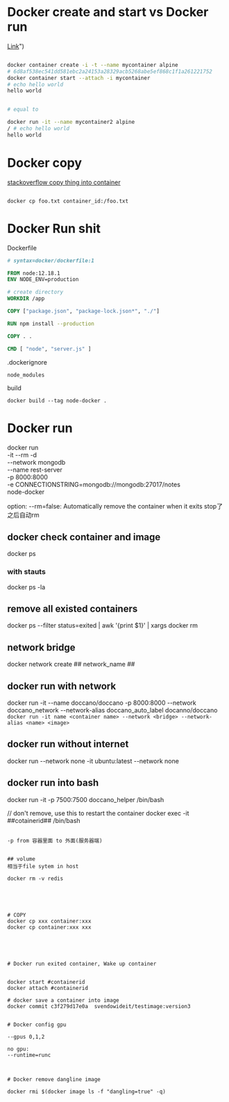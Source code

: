 

# Docker create and start vs Docker run

[Link]( ":)")

```bash

docker container create -i -t --name mycontainer alpine
# 6d8af538ec541dd581ebc2a24153a28329acb5268abe5ef868c1f1a261221752
docker container start --attach -i mycontainer
# echo hello world
hello world


# equal to 

docker run -it --name mycontainer2 alpine
/ # echo hello world
hello world
```

# Docker copy


[stackoverflow copy thing into container](https://stackoverflow.com/questions/22907231/how-to-copy-files-from-host-to-docker-container ":)")

```

docker cp foo.txt container_id:/foo.txt

```

# Docker Run shit


Dockerfile
``` DockerFile
# syntax=docker/dockerfile:1

FROM node:12.18.1
ENV NODE_ENV=production

# create directory
WORKDIR /app

COPY ["package.json", "package-lock.json*", "./"]

RUN npm install --production

COPY . .

CMD [ "node", "server.js" ]

```


.dockerignore
```
node_modules
```

build
```
docker build --tag node-docker .
```

# Docker run

 docker run \
  -it --rm -d \
  --network mongodb \
  --name rest-server \
  -p 8000:8000 \
  -e CONNECTIONSTRING=mongodb://mongodb:27017/notes \
  node-docker


option:
--rm=false: Automatically remove the container when it exits
stop了之后自动rm




## docker check container and image
docker ps

### with stauts
docker ps -la

## remove all existed containers
docker ps --filter status=exited | awk '{print $1}' | xargs docker rm

## network bridge

docker network create ## network_name ##

## docker run with network

docker run -it --name doccano/doccano -p 8000:8000 --network doccano_network --network-alias doccano_auto_label docanno/doccano
``` docker run -it name <container name> --network <bridge> --network-alias <name> <image> ```


## docker run without internet 
docker run --network none -it ubuntu:latest
--network none


## docker run into bash
docker run -it -p 7500:7500 doccano_helper /bin/bash

// don't remove, use this to restart the container
docker exec -it ##cotainerid## /bin/bash
```

-p from 容器里面 to 外面(服务器端)


## volume
相当于file sytem in host

docker rm -v redis





# COPY
docker cp xxx container:xxx
docker cp container:xxx xxx





# Docker run exited container, Wake up container


docker start #containerid
docker attach #containerid

# docker save a container into image
docker commit c3f279d17e0a  svendowideit/testimage:version3


# Docker config gpu

--gpus 0,1,2

no gpu:
--runtime=runc



# Docker remove dangline image 

docker rmi $(docker image ls -f "dangling=true" -q)

